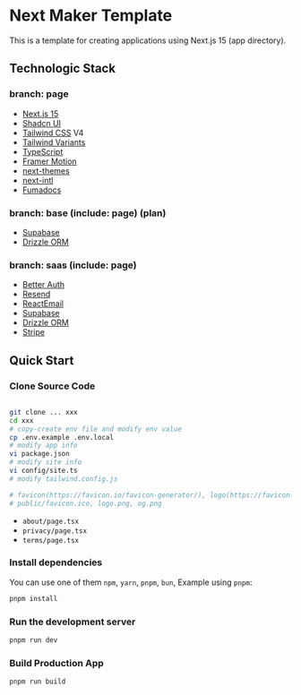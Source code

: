 # Next Maker Template

This is a template for creating applications using Next.js 15 (app directory).

## Technologic Stack

### branch: page

- [Next.js 15](https://nextjs.org/docs/getting-started)
- [Shadcn UI](https://ui.shadcn.com/)
- [Tailwind CSS](https://tailwindcss.com/) V4
- [Tailwind Variants](https://tailwind-variants.org)
- [TypeScript](https://www.typescriptlang.org/)
- [Framer Motion](https://www.framer.com/motion/)
- [next-themes](https://github.com/pacocoursey/next-themes)
- [next-intl](https://next-intl.dev/)
- [Fumadocs](https://fumadocs.dev/)

### branch: base (include: page) (plan)

- [Supabase](https://supabase.com)
- [Drizzle ORM](https://orm.drizzle.team/)

### branch: saas (include: page)

- [Better Auth](https://better-auth.com)
- [Resend](https://resend.com)
- [ReactEmail](https://react.email)
- [Supabase](https://supabase.com)
- [Drizzle ORM](https://orm.drizzle.team/)
- [Stripe](https://stripe.com)

## Quick Start


### Clone Source Code

```bash

git clone ... xxx
cd xxx
# copy-create env file and modify env value 
cp .env.example .env.local
# modify app info
vi package.json
# modify site info
vi config/site.ts
# modify tailwind.config.js

# favicon(https://favicon.io/favicon-generator/), logo(https://favicon.io/logo-generator/)
# public/favicon.ico, logo.png, og.png
```

- `about/page.tsx`
- `privacy/page.tsx`
- `terms/page.tsx`

### Install dependencies

You can use one of them `npm`, `yarn`, `pnpm`, `bun`, Example using `pnpm`:

```bash
pnpm install
```

### Run the development server

```bash
pnpm run dev
```

### Build Production App
```bash
pnpm run build
```